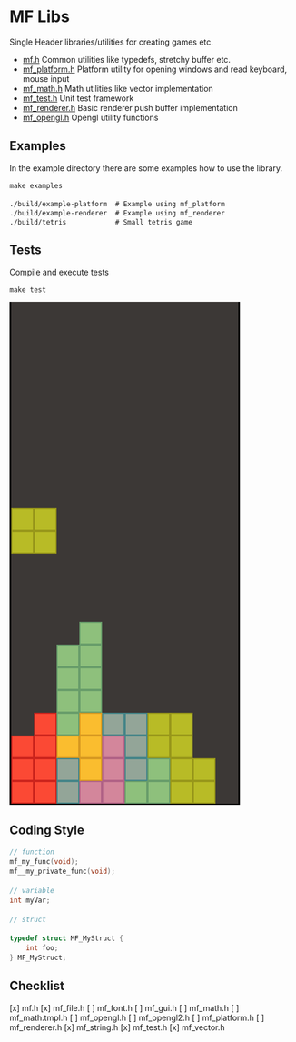 # MF Libs

Single Header libraries/utilities for creating games etc.

* [mf.h](./src/mf.h) Common utilities like typedefs, stretchy buffer etc.
* [mf_platform.h](./src/mf_platform.h) Platform utility for opening windows and read keyboard, mouse input
* [mf_math.h](./src/mf_math.h) Math utilities like vector implementation
* [mf_test.h](./src/mf_test.h) Unit test framework
* [mf_renderer.h](./src/mf_renderer.h) Basic renderer push buffer implementation
* [mf_opengl.h](./src/mf_opengl.h) Opengl utility functions


## Examples

In the example directory there are some examples how to use the library.

```
make examples

./build/example-platform  # Example using mf_platform
./build/example-renderer  # Example using mf_renderer
./build/tetris            # Small tetris game
```



## Tests

Compile and execute tests

```
make test
```

![Tetris](tetris.png)


## Coding Style

```c
// function
mf_my_func(void);
mf__my_private_func(void);

// variable
int myVar;

// struct

typedef struct MF_MyStruct {
    int foo;
} MF_MyStruct;
```

## Checklist

[x] mf.h
[x] mf_file.h
[ ] mf_font.h
[ ] mf_gui.h
[ ] mf_math.h
[ ] mf_math.tmpl.h
[ ] mf_opengl.h
[ ] mf_opengl2.h
[ ] mf_platform.h
[ ] mf_renderer.h
[x] mf_string.h
[x] mf_test.h
[x] mf_vector.h
